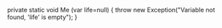 private static void Me (var life=null) { throw new Exception("Variable not found, 'life' is empty"); }
